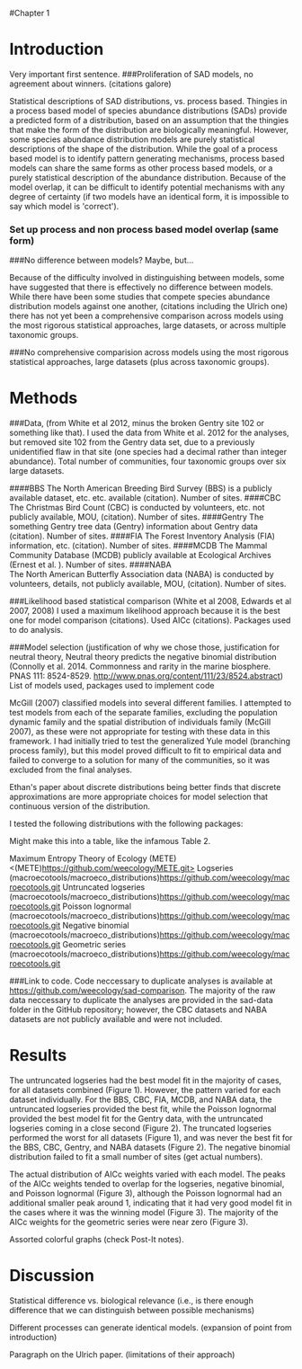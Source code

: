 #Chapter 1

# Introduction
Very important first sentence.
###Proliferation of SAD models, no agreement about winners. (citations galore)



Statistical descriptions of SAD distributions, vs. process based.
Thingies in a process based model of species abundance distributions (SADs) provide a predicted form of a distribution, based on an assumption that the thingies that make the form of the distribution are biologically meaningful.  However, some species abundance distribution models are purely statistical descriptions of the shape of the distribution.  While the goal of a process based model is to identify pattern generating mechanisms, process based models can share the same forms as other process based models, or a purely statistical description of the abundance distribution.  Because of the model overlap, it can be difficult to identify potential mechanisms with any degree of certainty (if two models have an identical form, it is impossible to say which model is 'correct').

### Set up process and non process based model overlap (same form)


###No difference between models?  Maybe, but...

Because of the difficulty involved in distinguishing between models, some have suggested that there is effectively no difference between models.  While there have been some studies that compete species abundance distribution models against one another, (citations including the Ulrich one) there has not yet been a comprehensive comparison across models using the most rigorous statistical approaches, large datasets, or across multiple taxonomic groups.

###No comprehensive comparision across models using the most rigorous statistical approaches, large datasets (plus across taxonomic groups).


# Methods
###Data, (from White et al 2012, minus the broken Gentry site 102 or something like that).
I used the data from White et al. 2012 for the analyses, but removed site 102 from the Gentry data set, due to a previously unidentified flaw in that site (one species had a decimal rather than integer abundance).  Total number of communities, four taxonomic groups over six large datasets.

####BBS
The North American Breeding Bird Survey (BBS) is a publicly available dataset, etc. etc.  available <link to BBS data> (citation). Number of sites.
####CBC
The Christmas Bird Count (CBC) is conducted by volunteers, etc. not publicly available, MOU, (citation). Number of sites.
####Gentry
The something Gentry tree data (Gentry) information about Gentry data (citation). Number of sites.
####FIA
The Forest Inventory Analysis (FIA) information, etc. (citation). Number of sites.
####MCDB
The Mammal Community Database (MCDB) publicly available at Ecological Archives <link> (Ernest et al. ). Number of sites.
####NABA    
The North American Butterfly Association data (NABA) is conducted by volunteers, details, not publicly available, MOU, (citation). Number of sites.

###Likelihood based statistical comparison (White et al 2008, Edwards et al 2007, 2008)
I used a maximum likelihood approach because it is the best one for model comparison (citations).
Used AICc (citations).
Packages used to do analysis.


###Model selection (justification of why we chose those, justification for neutral theory, Neutral theory predicts the negative binomial distribution (Connolly et al. 2014. Commonness and rarity in the marine biosphere. PNAS 111: 8524-8529. http://www.pnas.org/content/111/23/8524.abstract)
List of models used, packages used to implement code

McGill (2007) classified models into several different families.  I attempted to test models from each of the separate families, excluding the population dynamic family and the spatial distribution of individuals family (McGill 2007), as these were not appropriate for testing with these data in this framework.  I had initially tried to test the generalized Yule model (branching process family), but this model proved difficult to fit to empirical data and failed to converge to a solution for many of the communities, so it was excluded from the final analyses.

Ethan's paper about discrete distributions being better finds that discrete approximations are more appropriate choices for model selection that continuous version of the distribution.

I tested the following distributions with the following packages: 

Might make this into a table, like the infamous Table 2.

Maximum Entropy Theory of Ecology (METE) <(METE)https://github.com/weecology/METE.git>
Logseries (macroecotools/macroeco_distributions)<https://github.com/weecology/macroecotools.git>
Untruncated logseries (macroecotools/macroeco_distributions)<https://github.com/weecology/macroecotools.git>
Poisson lognormal (macroecotools/macroeco_distributions)<https://github.com/weecology/macroecotools.git>
Negative binomial (macroecotools/macroeco_distributions)<https://github.com/weecology/macroecotools.git>
Geometric series (macroecotools/macroeco_distributions)<https://github.com/weecology/macroecotools.git> 




###Link to code.
Code neccessary to duplicate analyses is available at <https://github.com/weecology/sad-comparison>. The majority of the raw data neccessary to duplicate the analyses are provided in the sad-data folder in the GitHub repository; however, the CBC datasets and NABA datasets are not publicly available and were not included.


# Results
The untruncated logseries had the best model fit in the majority of cases, for all datasets combined (Figure 1).  However, the pattern varied for each dataset individually.  For the BBS, CBC, FIA, MCDB, and NABA data, the untruncated logseries provided the best fit, while the Poisson lognormal provided the best model fit for the Gentry data, with the untruncated logseries coming in a close second (Figure 2).  The truncated logseries performed the worst for all datasets (Figure 1), and was never the best fit for the BBS, CBC, Gentry, and NABA datasets (Figure 2).  The negative binomial distribution failed to fit a small number of sites (get actual numbers).

The actual distribution of AICc weights varied with each model.  The peaks of the AICc weights tended to overlap for the logseries, negative binomial, and Poisson lognormal (Figure 3), although the Poisson lognormal had an additional smaller peak around 1, indicating that it had very good model fit in the cases where it was the winning model (Figure 3).  The majority of the AICc weights for the geometric series were near zero (Figure 3).

Assorted colorful graphs (check Post-It notes).

# Discussion

Statistical difference vs. biological relevance (i.e., is there enough difference that we can distinguish between possible mechanisms)

Different processes can generate identical models. (expansion of point from introduction)

Paragraph on the Ulrich paper. (limitations of their approach)





